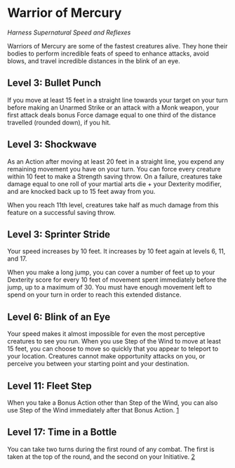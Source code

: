
# Warrior of Mercury
*Harness Supernatural Speed and Reflexes*

Warriors of Mercury are some of the fastest creatures alive. They hone their bodies to perform incredible feats of speed to enhance attacks, avoid blows, and travel incredible distances in the blink of an eye.

## Level 3: Bullet Punch

If you move at least 15 feet in a straight line towards your target on your turn before making an Unarmed Strike or an attack with a Monk weapon, your first attack deals bonus Force damage equal to one third of the distance travelled (rounded down), if you hit.

## Level 3: Shockwave

As an Action after moving at least 20 feet in a straight line, you expend any remaining movement you have on your turn. You can force every creature within 10 feet to make a Strength saving throw. On a failure, creatures take damage equal to one roll of your martial arts die + your Dexterity modifier, and are knocked back up to 15 feet away from you.

When you reach 11th level, creatures take half as much damage from this feature on a successful saving throw.

## Level 3: Sprinter Stride
Your speed increases by 10 feet. It increases by 10 feet again at levels 6, 11, and 17.

When you make a long jump, you can cover a number of feet up to your Dexterity score for every 10 feet of movement spent immediately before the jump, up to a maximum of 30. You must have enough movement left to spend on your turn in order to reach this extended distance.

## Level 6: Blink of an Eye

Your speed makes it almost impossible for even the most perceptive creatures to see you run. When you use Step of the Wind to move at least 15 feet, you can choose to move so quickly that you appear to teleport to your location. Creatures cannot make opportunity attacks on you, or perceive you between your starting point and your destination.

## Level 11: Fleet Step

When you take a Bonus Action other than Step of the Wind, you can also use Step of the Wind immediately after that Bonus Action. [1](http://dnd2024.wikidot.com/monk:warrior-of-the-open-hand)

## Level 17: Time in a Bottle

You can take two turns during the first round of any combat. The first is taken at the top of the round, and the second on your Initiative. [2](http://dnd2024.wikidot.com/rogue:thief)

